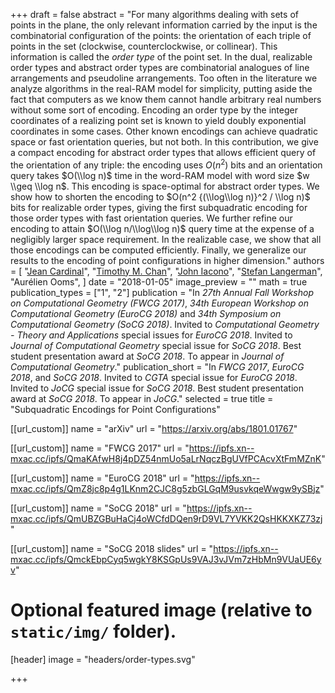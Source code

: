 +++
draft = false
abstract = "For many algorithms dealing with sets of points in the plane, the only relevant information carried by the input is the combinatorial configuration of the points: the orientation of each triple of points in the set (clockwise, counterclockwise, or collinear). This information is called the *order type* of the point set. In the dual, realizable order types and abstract order types are combinatorial analogues of line arrangements and pseudoline arrangements. Too often in the literature we analyze algorithms in the real-RAM model for simplicity, putting aside the fact that computers as we know them cannot handle arbitrary real numbers without some sort of encoding. Encoding an order type by the integer coordinates of a realizing point set is known to yield doubly exponential coordinates in some cases. Other known encodings can achieve quadratic space or fast orientation queries, but not both. In this contribution, we give a compact encoding for abstract order types that allows efficient query of the orientation of any triple: the encoding uses $O(n^2)$ bits and an orientation query takes $O(\\log n)$ time in the word-RAM model with word size $w \\geq \\log n$. This encoding is space-optimal for abstract order types. We show how to shorten the encoding to $O(n^2 {(\\log\\log n)}^2 / \\log n)$ bits for realizable order types, giving the first subquadratic encoding for those order types with fast orientation queries. We further refine our encoding to attain $O(\\log n/\\log\\log n)$ query time at the expense of a negligibly larger space requirement. In the realizable case, we show that all those encodings can be computed efficiently. Finally, we generalize our results to the encoding of point configurations in higher dimension."
authors = [
"[Jean Cardinal](http://homepages.ulb.ac.be/~jcardin)",
"[Timothy M. Chan](http://tmc.web.engr.illinois.edu)",
"[John Iacono](http://johniacono.com)",
"[Stefan Langerman](http://cgm.cs.mcgill.ca/~sl)",
"Aurélien Ooms",
]
date = "2018-01-05"
image_preview = ""
math = true
publication_types = ["1", "2"]
publication = "In *27th Annual Fall Workshop on Computational Geometry (FWCG 2017)*, *34th European Workshop on Computational Geometry (EuroCG 2018)* and *34th Symposium on Computational Geometry (SoCG 2018)*. Invited to *Computational Geometry - Theory and Applications* special issues for *EuroCG 2018*. Invited to *Journal of Computational Geometry* special issue for *SoCG 2018*. Best student presentation award at *SoCG 2018*. To appear in *Journal of Computational Geometry*."
publication_short = "In *FWCG 2017*, *EuroCG 2018*, and *SoCG 2018*. Invited to *CGTA* special issue for *EuroCG 2018*. Invited to *JoCG* special issue for *SoCG 2018*. Best student presentation award at *SoCG 2018*. To appear in *JoCG*."
selected = true
title = "Subquadratic Encodings for Point Configurations"

[[url_custom]]
name = "arXiv"
url = "https://arxiv.org/abs/1801.01767"

[[url_custom]]
name = "FWCG 2017"
url = "https://ipfs.xn--mxac.cc/ipfs/QmaKAfwH8j4pDZ54nmUo5aLrNqczBgUVfPCAcvXtFmMZnK"

[[url_custom]]
name = "EuroCG 2018"
url = "https://ipfs.xn--mxac.cc/ipfs/QmZ8jc8p4g1LKnm2CJC8g5zbGLGqM9usvkqeWwgw9ySBjz"

[[url_custom]]
name = "SoCG 2018"
url = "https://ipfs.xn--mxac.cc/ipfs/QmUBZGBuHaCj4oWCfdDQen9rD9VL7YVKK2QsHKKXKZ73zj"

[[url_custom]]
name = "SoCG 2018 slides"
url = "https://ipfs.xn--mxac.cc/ipfs/QmckEbpCyq5wgkY8KSGpUs9VAJ3vJVm7zHbMn9VUaUE6yv"

# Optional featured image (relative to `static/img/` folder).
[header]
image = "headers/order-types.svg"

+++

<!--More detail can easily be written here using *Markdown* and $\\rm \\LaTeX$ math code.-->
